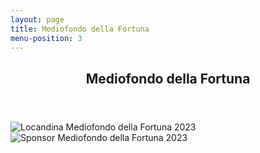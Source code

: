```yaml
---
layout: page
title: Mediofondo della Fortuna
menu-position: 3
---
```


<div id="main" class="alt">
  <section id="medio-fondo">
    <div class="inner">
      <header class="major">
        <h1>Mediofondo della Fortuna</h1>
      </header>
      <h2 id="content"></h2>
      <div class="row">
        <div class="6u 12u$(small)">
          <span class="image fit">
            <img src="{% link assets/images/mf/MF della Fortuna 2023.jpg %}" alt="Locandina Mediofondo della Fortuna 2023" />
          </span>
        </div>
        <div class="6u 12u$(small)">
          <span class="image fit">
            <img src="{% link assets/images/mf/MF della Fortuna 2023 sponsor.jpg %}" alt="Sponsor Mediofondo della Fortuna 2023" />
          </span>
        </div>
      </div>
    </div>
  </section>
</div>
